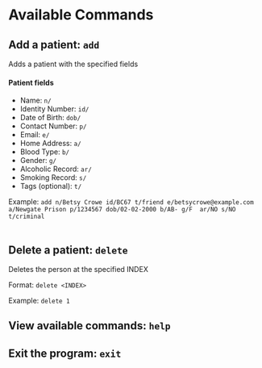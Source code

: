 # Available Commands

## Add a patient: `add`
Adds a patient with the specified fields
#### Patient fields
- Name: `n/`
- Identity Number: `id/`
- Date of Birth: `dob/`
- Contact Number: `p/`
- Email: `e/`
- Home Address: `a/`
- Blood Type: `b/`
- Gender: `g/`
- Alcoholic Record: `ar/`
- Smoking Record: `s/`
- Tags (optional): `t/`

Example: `add n/Betsy Crowe id/BC67 t/friend e/betsycrowe@example.com a/Newgate Prison p/1234567 dob/02-02-2000 b/AB- g/F 
ar/NO s/NO t/criminal`
<br><br>
## Delete a patient: `delete`

Deletes the person at the specified INDEX

Format: `delete <INDEX>`

Example: `delete 1`
## View available commands: `help`
## Exit the program: `exit`


